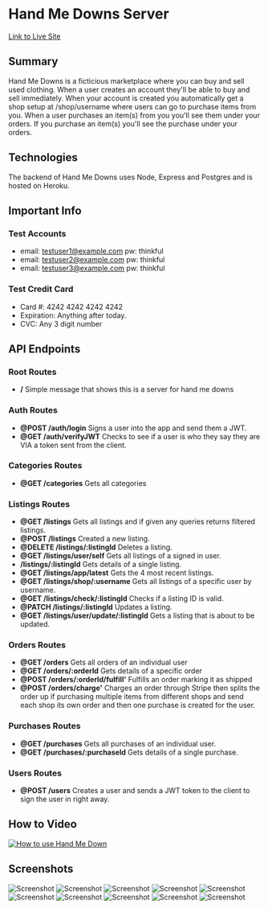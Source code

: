 # Hand Me Downs Server

[Link to Live Site](https://production.d10q5fixpcxb4q.amplifyapp.com)

## Summary

Hand Me Downs is a ficticious marketplace where you can buy and sell used clothing. When a user creates an account they'll be able to buy and sell immediately. When your account is created you automatically get a shop setup at /shop/username where users can go to purchase items from you. When a user purchases an item(s) from you you'll see them under your orders. If you purchase an item(s) you'll see the purchase under your orders.

## Technologies

The backend of Hand Me Downs uses Node, Express and Postgres and is hosted on Heroku.

## Important Info

### Test Accounts

- email: testuser1@example.com pw: thinkful
- email: testuser2@example.com pw: thinkful
- email: testuser3@example.com pw: thinkful

### Test Credit Card

- Card #: 4242 4242 4242 4242
- Expiration: Anything after today.
- CVC: Any 3 digit number

## API Endpoints

### Root Routes

- **/** Simple message that shows this is a server for hand me downs

### Auth Routes

- **@POST /auth/login** Signs a user into the app and send them a JWT.
- **@GET /auth/verifyJWT** Checks to see if a user is who they say they are VIA a token sent from the client.

### Categories Routes

- **@GET /categories** Gets all categories

### Listings Routes

- **@GET /listings** Gets all listings and if given any queries returns filtered listings.
- **@POST /listings** Created a new listing.
- **@DELETE /listings/:listingId** Deletes a listing.
- **@GET /listings/user/self** Gets all listings of a signed in user.
- **/listings/:listingId** Gets details of a single listing.
- **@GET /listings/app/latest** Gets the 4 most recent listings.
- **@GET /listings/shop/:username** Gets all listings of a specific user by username.
- **@GET /listings/check/:listingId** Checks if a listing ID is valid.
- **@PATCH /listings/:listingId** Updates a listing.
- **@GET /listings/user/update/:listingId** Gets a listing that is about to be updated.

### Orders Routes

- **@GET /orders** Gets all orders of an individual user
- **@GET /orders/:orderId** Gets details of a specific order
- **@POST /orders/:orderId/fulfill'** Fulfills an order marking it as shipped
- **@POST /orders/charge'** Charges an order through Stripe then splits the order up if purchasing multiple items from different shops and send each shop its own order and then one purchase is created for the user.

### Purchases Routes

- **@GET /purchases** Gets all purchases of an individual user.
- **@GET /purchases/:purchaseId** Gets details of a single purchase.

### Users Routes

- **@POST /users** Creates a user and sends a JWT token to the client to sign the user in right away.

## How to Video

[![How to use Hand Me Down](http://img.youtube.com/vi/OQu32o0MFpQ/0.jpg)](http://www.youtube.com/watch?v=OQu32o0MFpQ 'How to use Hand Me Down')

## Screenshots

![Screenshot](https://i.postimg.cc/XYjhVcgf/Screenshot-1.png)
![Screenshot](https://i.postimg.cc/j5wmpx4B/Screenshot-2.png)
![Screenshot](https://i.postimg.cc/3N26wt6B/Screenshot-3.png)
![Screenshot](https://i.postimg.cc/qv1Fghm9/Screenshot-4.png)
![Screenshot](https://i.postimg.cc/gch140JZ/Screenshot-5.png)
![Screenshot](https://i.postimg.cc/nctgWtjw/Screenshot-6.png)
![Screenshot](https://i.postimg.cc/kXFz3hWM/Screenshot-7.png)
![Screenshot](https://i.postimg.cc/zff9kSbz/Screenshot-8.png)
![Screenshot](https://i.postimg.cc/VNH2Zrnj/Screenshot-9.png)
![Screenshot](https://i.postimg.cc/ZRG2ZGfn/Screenshot-10.png)

